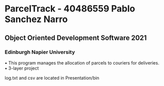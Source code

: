 # ParcelTrack - 40486559 Pablo Sanchez Narro

## Object Oriented Development Software 2021

### Edinburgh Napier University

• This program manages the allocation of parcels to couriers for deliveries.
• 3-layer project

log.txt and csv are located in Presentation/bin
